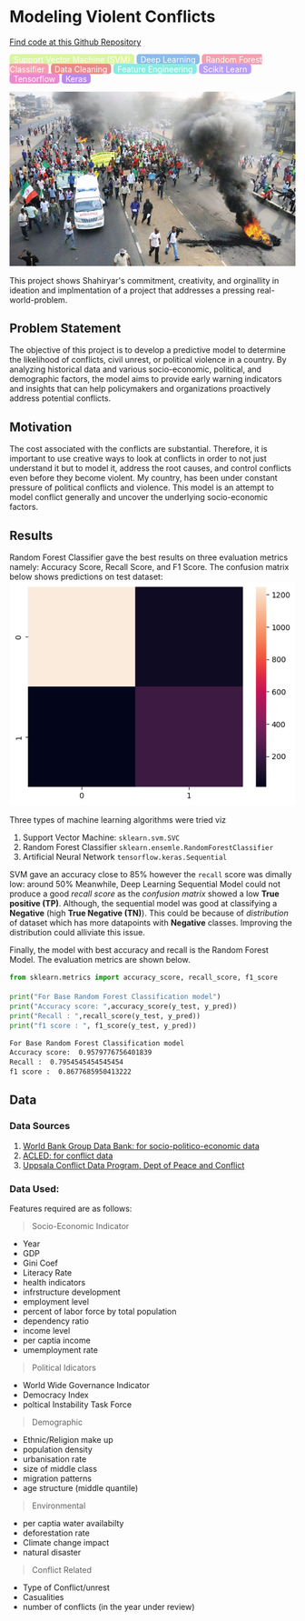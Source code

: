 # Modeling Violent Conflicts
[Find code at this Github Repository](https://github.com/shahiryar/conflict-modelling)

<span style="background-color: #daf59f; color: #ffffff; padding: 0.5px 7px; border-radius: 5px;">Support Vector Machine (SVM)</span>
<span style="background-color: #8abceb; color: #ffffff; padding: 0.5px 7px; border-radius: 5px;">Deep Learning</span>
<span style="background-color: #f59faf; color: #ffffff; padding: 0.5px 7px; border-radius: 5px;">Random Forest Classifier</span>
<span style="background-color: #eb8a8a; color: #ffffff; padding: 0.5px 7px; border-radius: 5px;">Data Cleaning</span>
<span style="background-color: #8aebe1; color: #ffffff; padding: 0.5px 7px; border-radius: 5px;">Feature Engineering</span>
<span style="background-color: #ba9ff5; color: #ffffff; padding: 0.5px 7px; border-radius: 5px;">Scikit Learn</span>
<span style="background-color: #eb8ad0; color: #ffffff; padding: 0.5px 7px; border-radius: 5px;">Tensorflow</span>
<span style="background-color: #bb8aeb; color: #ffffff; padding: 0.5px 7px; border-radius: 5px;">Keras</span>


<img src="images/cover_conflcit_modeling_POLITICAL-VIOLENCE.jpeg" alt="The scene of a 2019 political violence in Nigeria, a crowd protesting in the backdrop of fire and smoke"/>

This project shows Shahiryar's commitment, creativity, and orginallity in ideation and implmentation of a project that addresses a pressing real-world-problem.

## Problem Statement
The objective of this project is to develop a predictive model to determine the likelihood of conflicts, civil unrest, or political violence in a country. 
By analyzing historical data and various socio-economic, political, and demographic factors, 
the model aims to provide early warning indicators and insights that can help policymakers and organizations
proactively address potential conflicts.

## Motivation
The cost associated with the conflicts are substantial. Therefore, it is important to use creative ways to look at conflicts in order to not just understand it but to model it, address the root causes, and control conflicts even before they become violent. My country, has been under constant pressure of political conflicts and violence. This model is an attempt to model conflict generally and uncover the underlying socio-economic factors.

## Results
Random Forest Classifier gave the best results on three evaluation metrics namely: Accuracy Score, Recall Score, and F1 Score.
The confusion matrix below shows predictions on test dataset:
<img src="images/Confusion_matrix_random_forest_clasif_conflict_modeling.png"/>


Three types of machine learning algorithms were tried viz
1. Support Vector Machine: `sklearn.svm.SVC`
2. Random Forest Classifier `sklearn.ensemle.RandomForestClassifier`
3. Artificial Neural Network `tensorflow.keras.Sequential`

SVM gave an accuracy close to 85% however the `recall` score was dimally low: around 50%
Meanwhile, Deep Learning Sequential Model could not produce a good *recall score* as the *confusion matrix* showed a low __True positive (TP)__.
Although, the sequential model was good at classifying a __Negative__ (high __True Negative (TN)__). This could be because of *distribution* of dataset which has more datapoints with __Negative__ classes. Improving the distribution could alliviate this issue.

Finally, the model with best accuracy and recall is the Random Forest Model. The evaluation metrics are shown below.
```python
from sklearn.metrics import accuracy_score, recall_score, f1_score

print("For Base Random Forest Classification model")
print("Accuracy score: ",accuracy_score(y_test, y_pred))
print("Recall : ",recall_score(y_test, y_pred))
print("f1 score : ", f1_score(y_test, y_pred))
```
```Bash
For Base Random Forest Classification model
Accuracy score:  0.9579776756401839
Recall :  0.7954545454545454
f1 score :  0.8677685950413222
```
## Data
### Data Sources
1. [World Bank Group Data Bank: for socio-politico-economic data](https://databank.worldbank.org/)
2. [ACLED: for conflict data](https://acleddata.com/curated-data-files/#aggregated)
3. [Uppsala Conflict Data Program, Dept of Peace and Conflict](https://ucdp.uu.se/)
### Data Used:
Features required are as follows:
> Socio-Economic Indicator
* Year
* GDP
* Gini Coef
* Literacy Rate
* health indicators
* infrstructure development
* employment level
* percent of labor force by total population
* dependency ratio
* income level
* per captia income
* umemployment rate

> Political Idicators
* World Wide Governance Indicator
* Democracy Index
* poltical Instability Task Force

> Demographic
* Ethnic/Religion make up
* population density
* urbanisation rate
* size of middle class 
* migration patterns
* age structure (middle quantile)

> Environmental
* per captia water availabilty
* deforestation rate
* Climate change impact
* natural disaster

> Conflict Related
* Type of Conflict/unrest
* Casualities
* number of conflicts (in the year under review)

